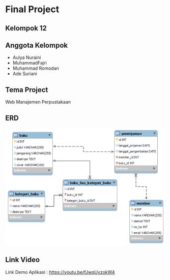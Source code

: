 # Final Project

## Kelompok 12

## Anggota Kelompok

- Aulya Nuraini
- MuhammadFajri
- Muhammad Romodan
- Ade Suriani

## Tema Project

Web Manajemen Perpustakaan

## ERD

![Alt text](ERD.png)

## Link Video

Link Demo Aplikasi : https://youtu.be/fJwqUvzokW4
